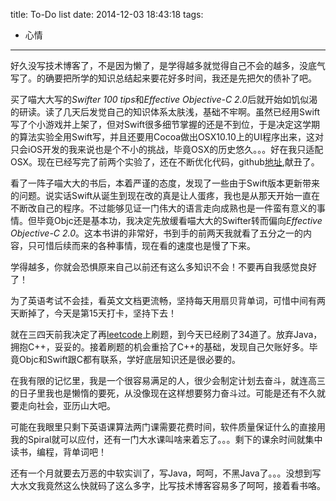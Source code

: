 title: To-Do list
date: 2014-12-03 18:43:18
tags:
- 心情

---
好久没写技术博客了，不是因为懒了，是学得越多就觉得自己不会的越多，没底气写了。的确要把所学的知识总结起来要花好多时间，我还是先把欠的债补了吧。  

买了喵大大写的*Swifter 100 tips*和*Effective Objective-C 2.0*后就开始如饥似渴的研读。读了几天后发觉自己的知识体系太肤浅，基础不牢啊。虽然已经用Swift写了个小游戏并上架了，但对Swift很多细节掌握的还是不到位，于是决定这学期的算法实验全用Swift写，并且还要用Cocoa做出OSX10.10上的UI程序出来，这对只会iOS开发的我来说也是个不小的挑战，毕竟OSX的历史悠久。。。好在我只适配OSX。现在已经写完了前两个实验了，还在不断优化代码，github[地址](https://github.com/yulingtianxia/Algorithm-Experiment),献丑了。  

看了一阵子喵大大的书后，本着严谨的态度，发现了一些由于Swift版本更新带来的问题。说实话Swift从诞生到现在改的真是让人蛋疼，我也是从那天开始一直在不断改自己的程序。不过能够见证一门伟大的语言走向成熟也是一件蛮有意义的事情。但毕竟Objc还是基本功，我决定先放缓看喵大大的Swifter转而偏向*Effective Objective-C 2.0*。这本书讲的非常好，书到手的前两天我就看了五分之一的内容，只可惜后续而来的各种事情，现在看的速度也是慢了下来。  

学得越多，你就会恐惧原来自己以前还有这么多知识不会！不要再自我感觉良好了！  

为了英语考试不会挂，看英文文档更流畅，坚持每天用扇贝背单词，可惜中间有两天断掉了，今天是第15天打卡，坚持下去！  

就在三四天前我决定了再[leetcode](https://oj.leetcode.com)上刷题，到今天已经刷了34道了。放弃Java，拥抱C++，妥妥的。接着刷题的机会重拾了C++的基础，发现自己欠账好多。毕竟Objc和Swift跟C都有联系，学好底层知识还是很必要的。    

在我有限的记忆里，我是一个很容易满足的人，很少会制定计划去奋斗，就连高三的日子里我也是懒惰的要死，从没像现在这样想要努力奋斗过。可能是还有不久就要走向社会，亚历山大吧。  

可能在我眼里只剩下英语课算法两门课需要花费时间，软件质量保证什么的直接用我的Spiral就可以应付，还有一门大水课叫啥来着忘了。。。剩下的课余时间就集中读书，编程，背单词吧！

还有一个月就要去万恶的中软实训了，写Java，呵呵，不黑Java了。。。没想到写大水文我竟然这么快就码了这么多字，比写技术博客容易多了呵呵，接着看书咯。  
